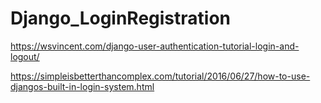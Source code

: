 # Django_LoginRegistration
https://wsvincent.com/django-user-authentication-tutorial-login-and-logout/

https://simpleisbetterthancomplex.com/tutorial/2016/06/27/how-to-use-djangos-built-in-login-system.html
